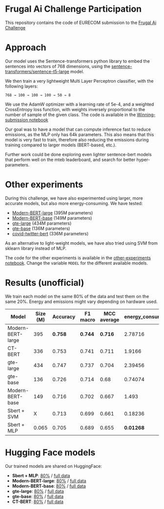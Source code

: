 # Frugal Ai Challenge Participation
This repository contains the code of EURECOM submission to the [Frugal Ai Challenge](https://frugalaichallenge.org/)

# Approach

Our model uses the Sentence-transformers python library to embed the sentences into vectors of 768 dimensions, using the [sentence-transformers/sentence-t5-large](https://huggingface.co/sentence-transformers/sentence-t5-large) model.

We then train a very lightweight Multi Layer Perceptron classifier, with the following layers:

`768 → 100 → 100 → 100 → 50 → 8`
 

We use the AdamW optimizer with a learning rate of 5e-4, and a weighted CrossEntropy loss function, with weights inversely proportional to the number of sample of the given class. The code is available in the [Winning-submission notebook](Winning-submission.ipynb)

Our goal was to have a model that can compute inference fast to reduce emissions, as the MLP only has 64k parameters. This also means that this model is very fast to train, therefore also reducing the emissions during training compared to larger models (BERT-based, etc.).

Further work could be done exploring even lighter sentence-bert models that perform well on the mteb leaderboard, and search for better hyper-parameters.

# Other experiments
During this challenge, we have also experimented using larger, more accurate models, but also more energy-consuming. We have tested:
* [Modern-BERT-large](https://huggingface.co/answerdotai/ModernBERT-large) (395M parameters)
* [Modern-BERT-base](https://huggingface.co/answerdotai/ModernBERT-base) (149M parameters)
* [gte-large](https://huggingface.co/Alibaba-NLP/gte-large-en-v1.5) (434M parameters)
* [gte-base](https://huggingface.co/Alibaba-NLP/gte-base-en-v1.5) (136M parameters)
* [covid-twitter-bert](https://huggingface.co/digitalepidemiologylab/covid-twitter-bert) (336M parameters)

As an alternative to light-weight models, we have also tried using SVM from sklearn library instead of MLP.

The code for the other experiments is available in the [other-experiments notebook](other-experiments.ipynb). Change the variable `MODEL` for the different available models.

# Results (unofficial)
We train each model on the same 80% of the data and test them on the same 20%. Energy and emissions might vary depending on hardware used.

| Model | Size (M) | Accuracy | F1 macro | MCC average | energy_consumed_wh | emissions_gco2eq | 0_not_relevant | 1_not_happening | 2_not_human | 3_not_bad | 4_solutions_harmful_unnecessary | 5_science_is_unreliable | 6_proponents_biased | 7_fossil_fuels_needed |
| --- | --- | --- | --- | --- | --- | --- | --- | --- | --- | --- | --- | --- | --- | --- |
| Modern-BERT-large |	395	| **0.758**	| **0.744**	| **0.716**	| 2.78716	| 0.15619	| 0.782	| 0.812	| 0.803	| 0.732	| **0.744**	| 0.725	| 0.734	| 0.631 |
| CT-BERT | 336 | 0.753 | 0.741 | 0.711 | 1.9166 | 0.1074 | 0.746 | 0.805 | **0.832** | 0.742 | **0.744** | **0.731** | 0.741 | 0.615 |
| gte-large | 434 | 0.747 | 0.737 | 0.704 | 2.39456 | 0.13419 | 0.743 | **0.818** | 0.796 | **0.784** | 0.719 | 0.669 | **0.763** | **0.662** |
| gte-base | 136 | 0.726 | 0.714 | 0.68 | 0.74074 | 0.04151 | 0.723 | 0.812 | 0.745 | 0.732 | 0.75 | 0.719 | 0.64 | 0.631 |
| Modern-BERT-base | 149 | 0.716 | 0.702 | 0.667 | 1.493 | 0.08367 | 0.765 | 0.792 | 0.715 | 0.639 | 0.738 | 0.669 | 0.676 | 0.569 |
| Sbert + SVM | X | 0.713 | 0.699 | 0.661 | 0.18236 | 0.01022 | **0.788** | 0.792 | 0.701 | 0.629 | 0.662 | 0.65 | 0.748 | 0.523 |
| Sbert + MLP | 0.065 | 0.705 | 0.689 | 0.655 | **0.01268** | **0.00071** | 0.72 | **0.818** | 0.686 | 0.649 | 0.656 | 0.706 | 0.698 | 0.615 |


# Hugging Face models
Our trained models are shared on HuggingFace:
* **Sbert + MLP**: [80%](https://huggingface.co/ypesk/frugal-ai-EURECOM-mlp-768) / [full data](https://huggingface.co/ypesk/frugal-ai-EURECOM-mlp-768-fullset)
* **Modern-BERT-large**: [80%](https://huggingface.co/ypesk/frugal-ai-modern-large-baseline) / [full data](https://huggingface.co/ypesk/frugal-ai-EURECOM-modern-large-fullset)
* **Modern-BERT-base**: [80%](https://huggingface.co/ypesk/frugal-ai-modern-base-baseline) / [full data](https://huggingface.co/ypesk/frugal-ai-EURECOM-modern-base-fullset)
* **gte-large**: [80%](https://huggingface.co/ypesk/frugal-ai-gte-large-baseline) / [full data](https://huggingface.co/ypesk/frugal-ai-EURECOM-gte-large-fullset)
* **gte-base**: [80%](https://huggingface.co/ypesk/frugal-ai-gte-base-baseline) / [full data](https://huggingface.co/ypesk/frugal-ai-EURECOM-gte-base-fullset)
* **CT-BERT**: [80%](https://huggingface.co/ypesk/frugal-ai-EURECOM-ct-bert-baseline) / [full data](https://huggingface.co/ypesk/frugal-ai-EURECOM-ct-bert-fullset)


